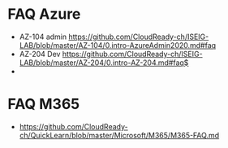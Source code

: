 # FAQ Azure
* AZ-104 admin https://github.com/CloudReady-ch/ISEIG-LAB/blob/master/AZ-104/0.intro-AzureAdmin2020.md#faq
* AZ-204 Dev https://github.com/CloudReady-ch/ISEIG-LAB/blob/master/AZ-204/0.intro-AZ-204.md#faq$
* 

# FAQ M365
* https://github.com/CloudReady-ch/QuickLearn/blob/master/Microsoft/M365/M365-FAQ.md

